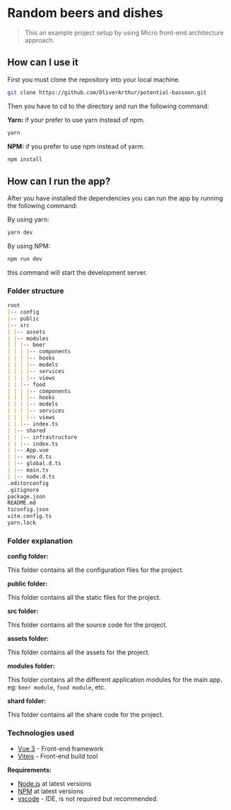 # Random beers and dishes

> This an example project setup by using Micro front-end architecture approach.

## How can I use it

First you must clone the repository into your local machine.

```bash
git clone https://github.com/OliverArthur/potential-bassoon.git
```

Then you have to cd to the directory and run the following command:

**Yarn:** if your prefer to use yarn instead of npm.

```bash
yarn
```

**NPM:** if you prefer to use npm instead of yarm.

```bash
npm install
```

## How can I run the app?

After you have installed the dependencies you can run the app by running the following command:

By using yarn:

```bash
yarn dev
```

By using NPM:

```bash
npm run dev
```

this command will start the development server.

### Folder structure

```md
root
|-- config
|-- public
|-- src
| |-- assets
| |-- modules
| | |-- beer
| | | |-- components
| | | |-- hooks
| | | |-- models
| | | |-- services
| | | |-- views
| | |-- food
| | | |-- components
| | | |-- hooks
| | | |-- models
| | | |-- services
| | | |-- views
| | |-- index.ts
| |-- shared
| | |-- infrastructure
| | |-- index.ts
| |-- App.vue
| |-- env.d.ts
| |-- global.d.ts
| |-- main.ts
| |-- node.d.ts
.editorconfig
.gitignore
package.json
README.md
tsconfig.json
vite.config.ts
yarn.lock
```

### Folder explanation

**config folder:**

This folder contains all the configuration files for the project.

**public folder:**

This folder contains all the static files for the project.

**src folder:**

This folder contains all the source code for the project.

**assets folder:**

This folder contains all the assets for the project.

**modules folder:**

This folder contains all the different application modules for the main app.
eg: `beer module`, `food module`, etc.

**shard folder:**

This folder contains all the share code for the project.

### Technologies used

- [Vue 3](https://v3.vuejs.org/) - Front-end framework
- [Vitejs](https://vitejs.dev/) - Front-end build tool

**Requirements:**

- [Node.js](https://nodejs.org/) at latest versions
- [NPM](https://www.npmjs.com/) at latest versions
- [vscode](https://code.visualstudio.com/) - IDE, is not required but recommended.
